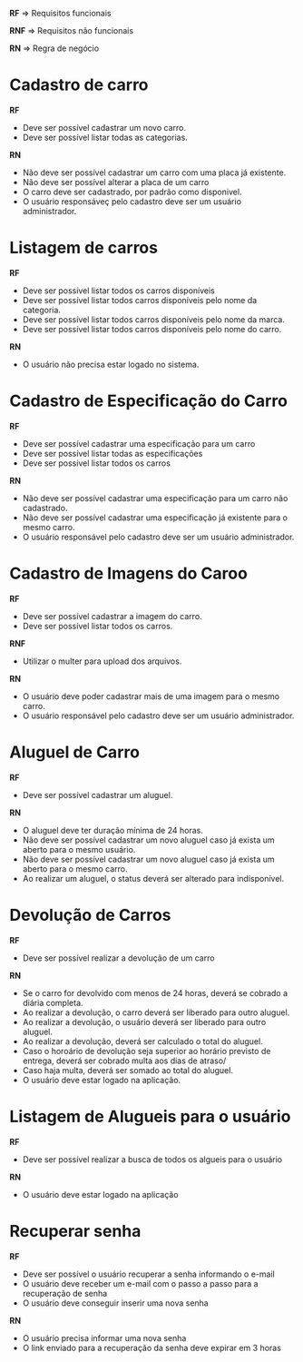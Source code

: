 **RF** => Requisitos funcionais

**RNF** => Requisitos não funcionais

**RN** => Regra de negócio

# Cadastro de carro

**RF** 

- Deve ser possível cadastrar um novo carro.
- Deve ser possível listar todas as categorias.

**RN** 

- Não deve ser possível cadastrar um carro com uma placa já existente.
- Não deve ser possível alterar a placa de um carro
- O carro deve ser cadastrado, por padrão como disponivel.
- O usuário responsáveç pelo cadastro deve ser um usuário administrador.
# Listagem de carros

**RF** 

- Deve ser possível listar todos os carros disponíveis
- Deve ser possível listar todos carros disponíveis pelo nome da categoria.
- Deve ser possível listar todos carros disponíveis pelo nome da marca.
- Deve ser possível listar todos carros disponíveis pelo nome do carro.

**RN**
- O usuário não precisa estar logado no sistema.

# Cadastro de Especificação do Carro

**RF**
- Deve ser possível cadastrar uma especificação para um carro
- Deve ser possível listar todas as especificações
- Deve ser possível listar todos os carros

**RN**
- Não deve ser possível cadastrar uma especificação para um carro não cadastrado.
- Não deve ser possível cadastrar uma especificação já existente para o mesmo carro.
- O usuário responsável pelo cadastro deve ser um usuário administrador.

# Cadastro de Imagens do Caroo

**RF**
- Deve ser possível cadastrar a imagem do carro. 
- Deve ser possível listar todos os carros.

**RNF**
- Utilizar o multer para upload dos arquivos.

**RN**
- O usuário deve poder cadastrar mais de uma imagem para o mesmo carro.
- O usuário responsável pelo cadastro deve ser um usuário administrador.


# Aluguel de Carro

**RF**
- Deve ser possível cadastrar um aluguel.

**RN**
- O aluguel deve ter duração mínima de 24 horas.
- Não deve ser possível cadastrar um novo aluguel caso já exista um aberto para o mesmo usuário.
- Não deve ser possível cadastrar um novo aluguel caso já exista um aberto para o mesmo carro.
- Ao realizar um aluguel, o status deverá ser alterado para indisponível.


# Devolução de Carros

**RF**
- Deve ser possível realizar a devolução de um carro

**RN**
- Se o carro for devolvido com menos de 24 horas, deverá se cobrado a diária completa.
- Ao realizar a devolução, o carro deverá ser liberado para outro aluguel.
- Ao realizar a devolução, o usuário deverá ser liberado para outro aluguel.
- Ao realizar a devolução, deverá ser calculado o total do aluguel.
- Caso o horoário de devolução seja superior ao horário previsto de entrega, deverá ser cobrado multa aos dias de atraso/
- Caso haja multa, deverá ser somado ao total do aluguel.
- O usuário deve estar logado na aplicação.


# Listagem de Alugueis para o usuário

**RF**
- Deve ser possível realizar a busca de todos os algueis para o usuário

**RN**
- O usuário deve estar logado na aplicação


# Recuperar senha

**RF**
- Deve ser possível o usuário recuperar a senha informando o e-mail
- O usuário deve receber um e-mail com o passo a passo para a recuperação de senha
- O usuário deve conseguir inserir uma nova senha

**RN**
- O usuário precisa informar uma nova senha
- O link enviado para a recuperação da senha deve expirar em 3 horas 